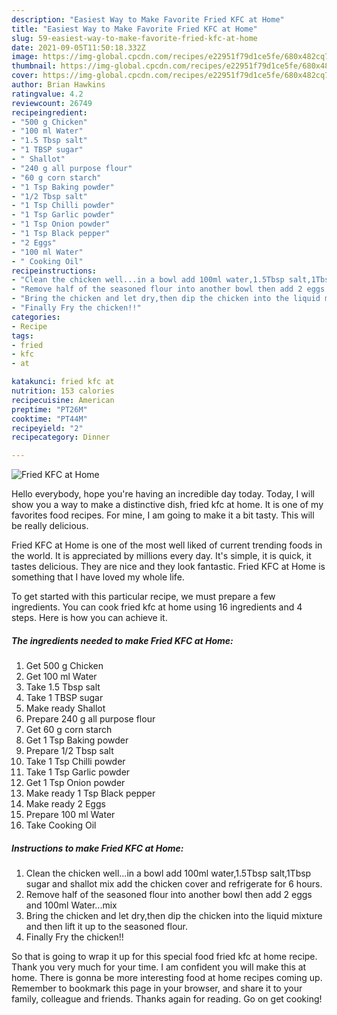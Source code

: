 ```yaml
---
description: "Easiest Way to Make Favorite Fried KFC at Home"
title: "Easiest Way to Make Favorite Fried KFC at Home"
slug: 59-easiest-way-to-make-favorite-fried-kfc-at-home
date: 2021-09-05T11:50:18.332Z
image: https://img-global.cpcdn.com/recipes/e22951f79d1ce5fe/680x482cq70/fried-kfc-at-home-recipe-main-photo.jpg
thumbnail: https://img-global.cpcdn.com/recipes/e22951f79d1ce5fe/680x482cq70/fried-kfc-at-home-recipe-main-photo.jpg
cover: https://img-global.cpcdn.com/recipes/e22951f79d1ce5fe/680x482cq70/fried-kfc-at-home-recipe-main-photo.jpg
author: Brian Hawkins
ratingvalue: 4.2
reviewcount: 26749
recipeingredient:
- "500 g Chicken"
- "100 ml Water"
- "1.5 Tbsp salt"
- "1 TBSP sugar"
- " Shallot"
- "240 g all purpose flour"
- "60 g corn starch"
- "1 Tsp Baking powder"
- "1/2 Tbsp salt"
- "1 Tsp Chilli powder"
- "1 Tsp Garlic powder"
- "1 Tsp Onion powder"
- "1 Tsp Black pepper"
- "2 Eggs"
- "100 ml Water"
- " Cooking Oil"
recipeinstructions:
- "Clean the chicken well...in a bowl add 100ml water,1.5Tbsp salt,1Tbsp sugar and shallot mix add the chicken cover and refrigerate for 6 hours."
- "Remove half of the seasoned flour into another bowl then add 2 eggs and 100ml Water...mix"
- "Bring the chicken and let dry,then dip the chicken into the liquid mixture and then lift it up to the seasoned flour."
- "Finally Fry the chicken!!"
categories:
- Recipe
tags:
- fried
- kfc
- at

katakunci: fried kfc at 
nutrition: 153 calories
recipecuisine: American
preptime: "PT26M"
cooktime: "PT44M"
recipeyield: "2"
recipecategory: Dinner

---
```



![Fried KFC at Home](https://img-global.cpcdn.com/recipes/e22951f79d1ce5fe/680x482cq70/fried-kfc-at-home-recipe-main-photo.jpg)

Hello everybody, hope you're having an incredible day today. Today, I will show you a way to make a distinctive dish, fried kfc at home. It is one of my favorites food recipes. For mine, I am going to make it a bit tasty. This will be really delicious.



Fried KFC at Home is one of the most well liked of current trending foods in the world. It is appreciated by millions every day. It's simple, it is quick, it tastes delicious. They are nice and they look fantastic. Fried KFC at Home is something that I have loved my whole life.


To get started with this particular recipe, we must prepare a few ingredients. You can cook fried kfc at home using 16 ingredients and 4 steps. Here is how you can achieve it.

<!--inarticleads1-->

##### The ingredients needed to make Fried KFC at Home:

1. Get 500 g Chicken
1. Get 100 ml Water
1. Take 1.5 Tbsp salt
1. Take 1 TBSP sugar
1. Make ready  Shallot
1. Prepare 240 g all purpose flour
1. Get 60 g corn starch
1. Get 1 Tsp Baking powder
1. Prepare 1/2 Tbsp salt
1. Take 1 Tsp Chilli powder
1. Take 1 Tsp Garlic powder
1. Get 1 Tsp Onion powder
1. Make ready 1 Tsp Black pepper
1. Make ready 2 Eggs
1. Prepare 100 ml Water
1. Take  Cooking Oil




<!--inarticleads2-->

##### Instructions to make Fried KFC at Home:

1. Clean the chicken well...in a bowl add 100ml water,1.5Tbsp salt,1Tbsp sugar and shallot mix add the chicken cover and refrigerate for 6 hours.
1. Remove half of the seasoned flour into another bowl then add 2 eggs and 100ml Water...mix
1. Bring the chicken and let dry,then dip the chicken into the liquid mixture and then lift it up to the seasoned flour.
1. Finally Fry the chicken!!




So that is going to wrap it up for this special food fried kfc at home recipe. Thank you very much for your time. I am confident you will make this at home. There is gonna be more interesting food at home recipes coming up. Remember to bookmark this page in your browser, and share it to your family, colleague and friends. Thanks again for reading. Go on get cooking!
